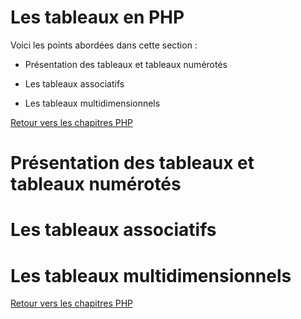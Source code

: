 # Les tableaux en PHP

Voici les points abordées dans cette section : 

* Présentation des tableaux et tableaux numérotés

* Les tableaux associatifs

* Les tableaux multidimensionnels

[Retour vers les chapitres PHP](https://github.com/CalcagnoLoic/aide_memoire/blob/main/R%C3%A9pertoire/php.md)

# Présentation des tableaux et tableaux numérotés

# Les tableaux associatifs

# Les tableaux multidimensionnels

[Retour vers les chapitres PHP](https://github.com/CalcagnoLoic/aide_memoire/blob/main/R%C3%A9pertoire/php.md)